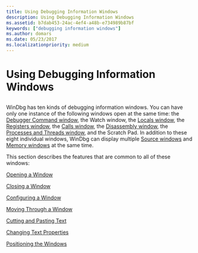 ```yaml
---
title: Using Debugging Information Windows
description: Using Debugging Information Windows
ms.assetid: b7dab453-24ac-4ef4-a48b-e734989b87bf
keywords: ["debugging information windows"]
ms.author: domars
ms.date: 05/23/2017
ms.localizationpriority: medium
---
```


# Using Debugging Information Windows


## <span id="ddk_using_debugging_information_windows_dbg"></span><span id="DDK_USING_DEBUGGING_INFORMATION_WINDOWS_DBG"></span>


WinDbg has ten kinds of debugging information windows. You can have only one instance of the following windows open at the same time: the [Debugger Command window](debugger-command-window.md), the Watch window, the [Locals window](locals-window.md), the [Registers window](registers-window.md), the [Calls window](calls-window.md), the [Disassembly window](disassembly-window.md), the [Processes and Threads window](processes-and-threads-window.md), and the Scratch Pad. In addition to these eight individual windows, WinDbg can display multiple [Source windows](source-window.md) and [Memory windows](memory-window.md) at the same time.

This section describes the features that are common to all of these windows:

[Opening a Window](opening-a-window.md)

[Closing a Window](closing-a-window.md)

[Configuring a Window](configuring-a-window.md)

[Moving Through a Window](moving-through-a-window.md)

[Cutting and Pasting Text](cutting-and-pasting-text.md)

[Changing Text Properties](changing-text-properties.md)

[Positioning the Windows](positioning-the-windows.md)

 

 





